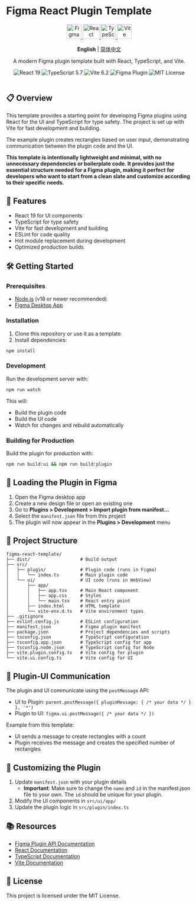 # Figma React Plugin Template

<div align="center">
  <a href="https://figma.com">
    <img src="https://upload.wikimedia.org/wikipedia/commons/3/33/Figma-logo.svg" alt="Figma" width="40" height="40"/>
  </a>
  <a href="https://react.dev">
    <img src="https://upload.wikimedia.org/wikipedia/commons/a/a7/React-icon.svg" alt="React" width="45" height="40"/>
  </a>
  <a href="https://www.typescriptlang.org">
    <img src="https://upload.wikimedia.org/wikipedia/commons/4/4c/Typescript_logo_2020.svg" alt="TypeScript" width="40" height="40"/>
  </a>
  <a href="https://vitejs.dev">
    <img src="https://vitejs.dev/logo.svg" alt="Vite" width="40" height="40"/>
  </a>
</div>

<div align="center">
  <p><strong>English</strong> | <a href="./README.zh-CN.md">简体中文</a></p>
  <p>A modern Figma plugin template built with React, TypeScript, and Vite.</p>
</div>

<div align="center">
  <img src="https://img.shields.io/badge/React-19-blue?logo=react" alt="React 19"/>
  <img src="https://img.shields.io/badge/TypeScript-5.7-blue?logo=typescript" alt="TypeScript 5.7"/>
  <img src="https://img.shields.io/badge/Vite-6.2-646CFF?logo=vite" alt="Vite 6.2"/>
  <img src="https://img.shields.io/badge/Figma-Plugin-F24E1E?logo=figma" alt="Figma Plugin"/>
  <img src="https://img.shields.io/badge/License-MIT-green" alt="MIT License"/>
</div>

<br/>

## 📋 Overview

This template provides a starting point for developing Figma plugins using React for the UI and TypeScript for type safety. The project is set up with Vite for fast development and building.

The example plugin creates rectangles based on user input, demonstrating communication between the plugin code and the UI.

**This template is intentionally lightweight and minimal, with no unnecessary dependencies or boilerplate code. It provides just the essential structure needed for a Figma plugin, making it perfect for developers who want to start from a clean slate and customize according to their specific needs.**

## 🚀 Features

- React 19 for UI components
- TypeScript for type safety
- Vite for fast development and building
- ESLint for code quality
- Hot module replacement during development
- Optimized production builds

## 🛠️ Getting Started

### Prerequisites

- [Node.js](https://nodejs.org/) (v18 or newer recommended)
- [Figma Desktop App](https://www.figma.com/downloads/)

### Installation

1. Clone this repository or use it as a template
2. Install dependencies:

```bash
npm install
```

### Development

Run the development server with:

```bash
npm run watch
```

This will:
- Build the plugin code
- Build the UI code
- Watch for changes and rebuild automatically

### Building for Production

Build the plugin for production with:

```bash
npm run build:ui && npm run build:plugin
```

## 🔌 Loading the Plugin in Figma

1. Open the Figma desktop app
2. Create a new design file or open an existing one
3. Go to **Plugins > Development > Import plugin from manifest...**
4. Select the `manifest.json` file from this project
5. The plugin will now appear in the **Plugins > Development** menu

## 📁 Project Structure

```
figma-react-template/
├── dist/                   # Build output
├── src/
│   ├── plugin/             # Plugin code (runs in Figma)
│   │   └── index.ts        # Main plugin code
│   └── ui/                 # UI code (runs in WebView)
│       ├── app/
│       │   ├── app.tsx     # Main React component
│       │   ├── app.css     # Styles
│       │   └── main.tsx    # React entry point
│       ├── index.html      # HTML template
│       └── vite-env.d.ts   # Vite environment types
├── .gitignore
├── eslint.config.js        # ESLint configuration
├── manifest.json           # Figma plugin manifest
├── package.json            # Project dependencies and scripts
├── tsconfig.json           # TypeScript configuration
├── tsconfig.app.json       # TypeScript config for app
├── tsconfig.node.json      # TypeScript config for Node
├── vite.plugin.config.ts   # Vite config for plugin
└── vite.ui.config.ts       # Vite config for UI
```

## 🔄 Plugin-UI Communication

The plugin and UI communicate using the `postMessage` API:

- UI to Plugin: `parent.postMessage({ pluginMessage: { /* your data */ } }, '*')`
- Plugin to UI: `figma.ui.postMessage({ /* your data */ })`

Example from this template:
- UI sends a message to create rectangles with a count
- Plugin receives the message and creates the specified number of rectangles

## 📝 Customizing the Plugin

1. Update `manifest.json` with your plugin details
   - **Important**: Make sure to change the `name` and `id` in the manifest.json file to your own. The `id` should be unique for your plugin.
2. Modify the UI components in `src/ui/app/`
3. Update the plugin logic in `src/plugin/index.ts`

## 📚 Resources

- [Figma Plugin API Documentation](https://www.figma.com/plugin-docs/api/api-overview/)
- [React Documentation](https://react.dev/)
- [TypeScript Documentation](https://www.typescriptlang.org/docs/)
- [Vite Documentation](https://vitejs.dev/guide/)

## 📄 License

This project is licensed under the MIT License.
